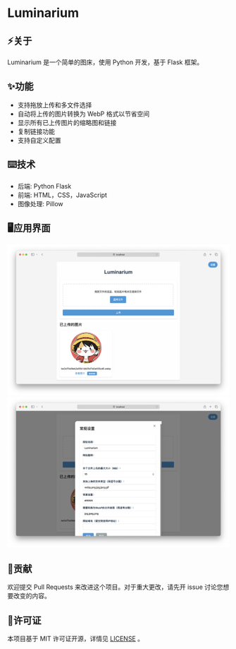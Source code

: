 # Luminarium


## ⚡️关于

Luminarium 是一个简单的图床，使用 Python 开发，基于 Flask 框架。

## ✨功能

- 支持拖放上传和多文件选择
- 自动将上传的图片转换为 WebP 格式以节省空间
- 显示所有已上传图片的缩略图和链接
- 复制链接功能
- 支持自定义配置

## ⌨️技术

- 后端: Python Flask
- 前端: HTML，CSS，JavaScript
- 图像处理: Pillow

## 🖥应用界面
![应用界面](./screenshots/1.png)
![应用界面](./screenshots/2.png)

## 🤝贡献

欢迎提交 Pull Requests 来改进这个项目。对于重大更改，请先开 issue 讨论您想要改变的内容。

## 📜许可证

本项目基于 MIT 许可证开源，详情见 [LICENSE](./LICENSE) 。